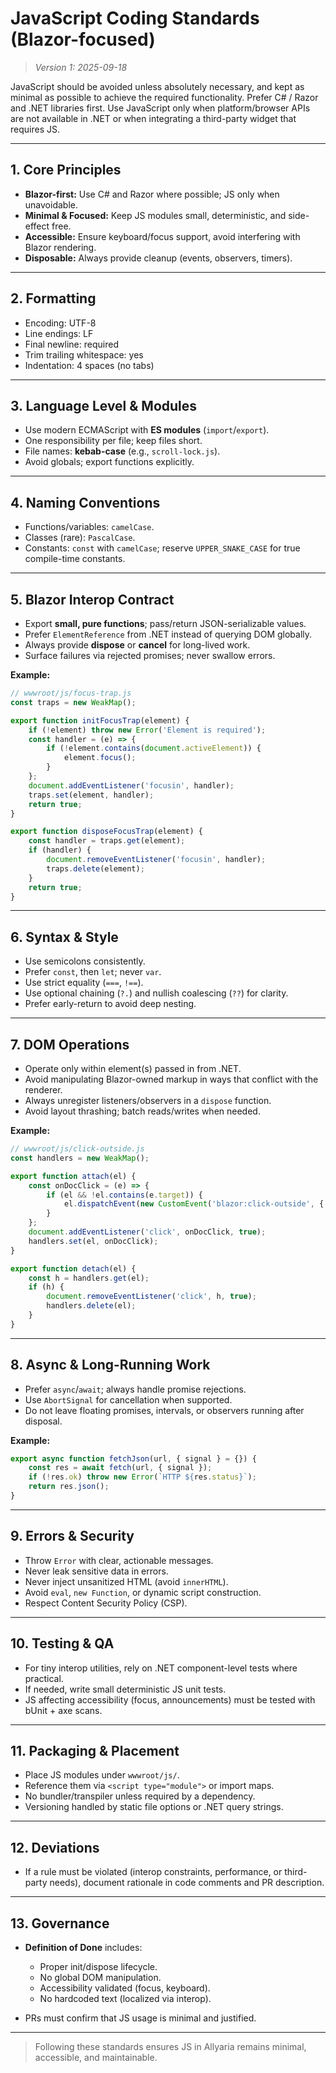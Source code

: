 # JavaScript Coding Standards (Blazor-focused)

> *Version 1: 2025-09-18*

JavaScript should be avoided unless absolutely necessary, and kept as minimal as possible to achieve the required
functionality. Prefer C# / Razor and .NET libraries first. Use JavaScript only when platform/browser APIs are not
available in .NET or when integrating a third-party widget that requires JS.

---

## 1. Core Principles

* **Blazor-first:** Use C# and Razor where possible; JS only when unavoidable.
* **Minimal & Focused:** Keep JS modules small, deterministic, and side-effect free.
* **Accessible:** Ensure keyboard/focus support, avoid interfering with Blazor rendering.
* **Disposable:** Always provide cleanup (events, observers, timers).

---

## 2. Formatting

* Encoding: UTF-8
* Line endings: LF
* Final newline: required
* Trim trailing whitespace: yes
* Indentation: 4 spaces (no tabs)

---

## 3. Language Level & Modules

* Use modern ECMAScript with **ES modules** (`import`/`export`).
* One responsibility per file; keep files short.
* File names: **kebab-case** (e.g., `scroll-lock.js`).
* Avoid globals; export functions explicitly.

---

## 4. Naming Conventions

* Functions/variables: `camelCase`.
* Classes (rare): `PascalCase`.
* Constants: `const` with `camelCase`; reserve `UPPER_SNAKE_CASE` for true compile-time constants.

---

## 5. Blazor Interop Contract

* Export **small, pure functions**; pass/return JSON-serializable values.
* Prefer `ElementReference` from .NET instead of querying DOM globally.
* Always provide **dispose** or **cancel** for long-lived work.
* Surface failures via rejected promises; never swallow errors.

**Example:**

```js
// wwwroot/js/focus-trap.js
const traps = new WeakMap();

export function initFocusTrap(element) {
    if (!element) throw new Error('Element is required');
    const handler = (e) => {
        if (!element.contains(document.activeElement)) {
            element.focus();
        }
    };
    document.addEventListener('focusin', handler);
    traps.set(element, handler);
    return true;
}

export function disposeFocusTrap(element) {
    const handler = traps.get(element);
    if (handler) {
        document.removeEventListener('focusin', handler);
        traps.delete(element);
    }
    return true;
}
```

---

## 6. Syntax & Style

* Use semicolons consistently.
* Prefer `const`, then `let`; never `var`.
* Use strict equality (`===`, `!==`).
* Use optional chaining (`?.`) and nullish coalescing (`??`) for clarity.
* Prefer early-return to avoid deep nesting.

---

## 7. DOM Operations

* Operate only within element(s) passed in from .NET.
* Avoid manipulating Blazor-owned markup in ways that conflict with the renderer.
* Always unregister listeners/observers in a `dispose` function.
* Avoid layout thrashing; batch reads/writes when needed.

**Example:**

```js
// wwwroot/js/click-outside.js
const handlers = new WeakMap();

export function attach(el) {
    const onDocClick = (e) => {
        if (el && !el.contains(e.target)) {
            el.dispatchEvent(new CustomEvent('blazor:click-outside', { bubbles: true }));
        }
    };
    document.addEventListener('click', onDocClick, true);
    handlers.set(el, onDocClick);
}

export function detach(el) {
    const h = handlers.get(el);
    if (h) {
        document.removeEventListener('click', h, true);
        handlers.delete(el);
    }
}
```

---

## 8. Async & Long-Running Work

* Prefer `async`/`await`; always handle promise rejections.
* Use `AbortSignal` for cancellation when supported.
* Do not leave floating promises, intervals, or observers running after disposal.

**Example:**

```js
export async function fetchJson(url, { signal } = {}) {
    const res = await fetch(url, { signal });
    if (!res.ok) throw new Error(`HTTP ${res.status}`);
    return res.json();
}
```

---

## 9. Errors & Security

* Throw `Error` with clear, actionable messages.
* Never leak sensitive data in errors.
* Never inject unsanitized HTML (avoid `innerHTML`).
* Avoid `eval`, `new Function`, or dynamic script construction.
* Respect Content Security Policy (CSP).

---

## 10. Testing & QA

* For tiny interop utilities, rely on .NET component-level tests where practical.
* If needed, write small deterministic JS unit tests.
* JS affecting accessibility (focus, announcements) must be tested with bUnit + axe scans.

---

## 11. Packaging & Placement

* Place JS modules under `wwwroot/js/`.
* Reference them via `<script type="module">` or import maps.
* No bundler/transpiler unless required by a dependency.
* Versioning handled by static file options or .NET query strings.

---

## 12. Deviations

* If a rule must be violated (interop constraints, performance, or third-party needs), document rationale in code
  comments and PR description.

---

## 13. Governance

* **Definition of Done** includes:

    * Proper init/dispose lifecycle.
    * No global DOM manipulation.
    * Accessibility validated (focus, keyboard).
    * No hardcoded text (localized via interop).
* PRs must confirm that JS usage is minimal and justified.

---

> Following these standards ensures JS in Allyaria remains minimal, accessible, and maintainable.
